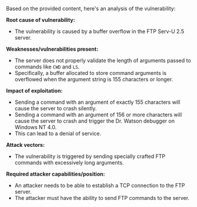 Based on the provided content, here's an analysis of the vulnerability:

**Root cause of vulnerability:**
- The vulnerability is caused by a buffer overflow in the FTP Serv-U 2.5 server.

**Weaknesses/vulnerabilities present:**
- The server does not properly validate the length of arguments passed to commands like `CWD` and `LS`.
- Specifically, a buffer allocated to store command arguments is overflowed when the argument string is 155 characters or longer.

**Impact of exploitation:**
- Sending a command with an argument of exactly 155 characters will cause the server to crash silently.
- Sending a command with an argument of 156 or more characters will cause the server to crash and trigger the Dr. Watson debugger on Windows NT 4.0.
- This can lead to a denial of service.

**Attack vectors:**
- The vulnerability is triggered by sending specially crafted FTP commands with excessively long arguments.

**Required attacker capabilities/position:**
- An attacker needs to be able to establish a TCP connection to the FTP server.
- The attacker must have the ability to send FTP commands to the server.